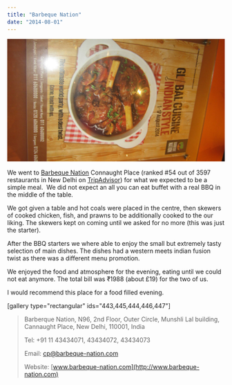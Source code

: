 ```yaml
---
title: "Barbeque Nation"
date: "2014-08-01"
---
```


![Barbeque Nation](images/IMG_4093-e1406968292699-575x1024.jpg)

We went to [Barbeque Nation](http://www.tripadvisor.co.uk/Restaurant_Review-g304551-d4312086-Reviews-Barbeque_Nation-New_Delhi_National_Capital_Territory_of_Delhi.html "Barbeque Nation on TripAdvisor") Connaught Place (ranked #54 out of 3597 restaurants in New Delhi on [TripAdvisor](http://www.tripadvisor.co.uk/Restaurant_Review-g304551-d4312086-Reviews-Barbeque_Nation-New_Delhi_National_Capital_Territory_of_Delhi.html "Barbeque Nation on TripAdvisor")) for what we expected to be a simple meal.  We did not expect an all you can eat buffet with a real BBQ in the middle of the table.

We got given a table and hot coals were placed in the centre, then skewers of cooked chicken, fish, and prawns to be additionally cooked to the our liking. The skewers kept on coming until we asked for no more (this was just the starter).

After the BBQ starters we where able to enjoy the small but extremely tasty selection of main dishes. The dishes had a western meets indian fusion twist as there was a different menu promotion.

We enjoyed the food and atmosphere for the evening, eating until we could not eat anymore. The total bill was ₹1988 (about £19) for the two of us.

I would recommend this place for a food filled evening.

\[gallery type="rectangular" ids="443,445,444,446,447"\]

> Barberque Nation, N96, 2nd Floor, Outer Circle, Munshli Lal building, Cannaught Place, New Delhi, 110001, India
> 
> Tel: +91 11 43434071, 43434072, 43434073
> 
> Email: cp@barbeque-nation.com
> 
> Website: [www.barbeque-nation.com](http://www.barbeque-nation.com)
